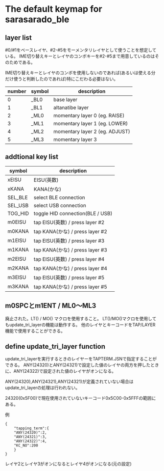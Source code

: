 # The default keymap for sarasarado_ble

## layer list
#0/#1をベースレイヤ、#2-#5をモーメンタリレイヤとして使うことを想定している。
IME切り替えキーとレイヤのコンボキーを#2-#5まで用意しているのはそのためである。

IME切り替えキーとレイヤのコンボを使用しないのであれば(あるいは使える分だけ使うと判断したのであれば)特にこだわる必要はない。

|number|symbol|description|
|---|---|---|
|0|\_BL0|base layer|
|1|\_BL1|altanatibe layer|
|2|\_ML0|momentary layer 0 (eg. RAISE)|
|3|\_ML1|momentary layer 1 (eg. LOWER)|
|4|\_ML2|momentary layer 2 (eg. ADJUST)|
|5|\_ML3|momentary layer 3|

## addtional key list
|symbol|description|
|------|-----------|
|xEISU|EISU(英数)|
|xKANA|KANA(かな)|
|SEL_BLE|select BLE connection|
|SEL_USB|select USB connection|
|TOG_HID|toggle HID connection(BLE / USB)|
|m0EISU|tap EISU(英数) / press layer #2|
|m0KANA|tap KANA(かな) / press layer #2|
|m1EISU|tap EISU(英数) / press layer #3|
|m1KANA|tap KANA(かな) / press layer #3|
|m2EISU|tap EISU(英数) / press layer #4|
|m2KANA|tap KANA(かな) / press layer #4|
|m3EISU|tap EISU(英数) / press layer #5|
|m3KANA|tap KANA(かな) / press layer #5|

## m0SPCとm1ENT / ML0～ML3
廃止された。LT() / MO() マクロを使用すること。
LT()/MO()マクロを使用してもupdate_tri_layerの機能は動作する。
他のレイヤとキーコードをTAP/LAYER機能で使用することができる。

## define update_tri_layer function
update_tri_layerを実行するときのレイヤーをTAPTERM.JSNで指定することができる。
ANY(24320)とANY(24321)で設定した値のレイヤの両方を押したときに、ANY(24322)で設定された値のレイヤがオンになる。

ANY(24320),ANY(24321),ANY(24321)が定義されていない場合はupdate_tri_layerの処理は行われない。

24320(0x5F00)で現在使用されていないキーコード0x5C00-0x5FFFの範囲にある。

例

```
{
    "tapping_term":{
	"ANY(24320)":2,
	"ANY(24321)":3,
	"ANY(24322)":4,
	"KC_NO":200
    }
}
```
レイヤ2とレイヤ3がオンになるとレイヤ4がオンになる(元の設定)
